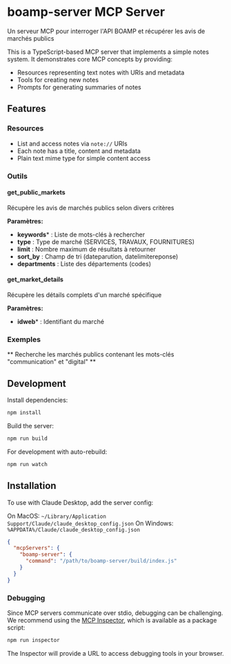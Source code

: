 # boamp-server MCP Server

Un serveur MCP pour interroger l&#39;API BOAMP et récupérer les avis de marchés publics

This is a TypeScript-based MCP server that implements a simple notes system. It demonstrates core MCP concepts by providing:

- Resources representing text notes with URIs and metadata
- Tools for creating new notes
- Prompts for generating summaries of notes

## Features

### Resources
- List and access notes via `note://` URIs
- Each note has a title, content and metadata
- Plain text mime type for simple content access

### Outils

#### get_public_markets
Récupère les avis de marchés publics selon divers critères

**Paramètres:**
- **keywords*** : Liste de mots-clés à rechercher
- **type** : Type de marché (SERVICES, TRAVAUX, FOURNITURES)
- **limit** : Nombre maximum de résultats à retourner
- **sort_by** : Champ de tri (dateparution, datelimitereponse)
- **departments** : Liste des départements (codes)

#### get_market_details
Récupère les détails complets d'un marché spécifique

**Paramètres:**
- **idweb*** : Identifiant du marché


### Exemples
** Recherche les marchés publics contenant les mots-clés "communication" et "digital" **



## Development

Install dependencies:
```bash
npm install
```

Build the server:
```bash
npm run build
```

For development with auto-rebuild:
```bash
npm run watch
```

## Installation

To use with Claude Desktop, add the server config:

On MacOS: `~/Library/Application Support/Claude/claude_desktop_config.json`
On Windows: `%APPDATA%/Claude/claude_desktop_config.json`

```json
{
  "mcpServers": {
    "boamp-server": {
      "command": "/path/to/boamp-server/build/index.js"
    }
  }
}
```

### Debugging

Since MCP servers communicate over stdio, debugging can be challenging. We recommend using the [MCP Inspector](https://github.com/modelcontextprotocol/inspector), which is available as a package script:

```bash
npm run inspector
```

The Inspector will provide a URL to access debugging tools in your browser.
